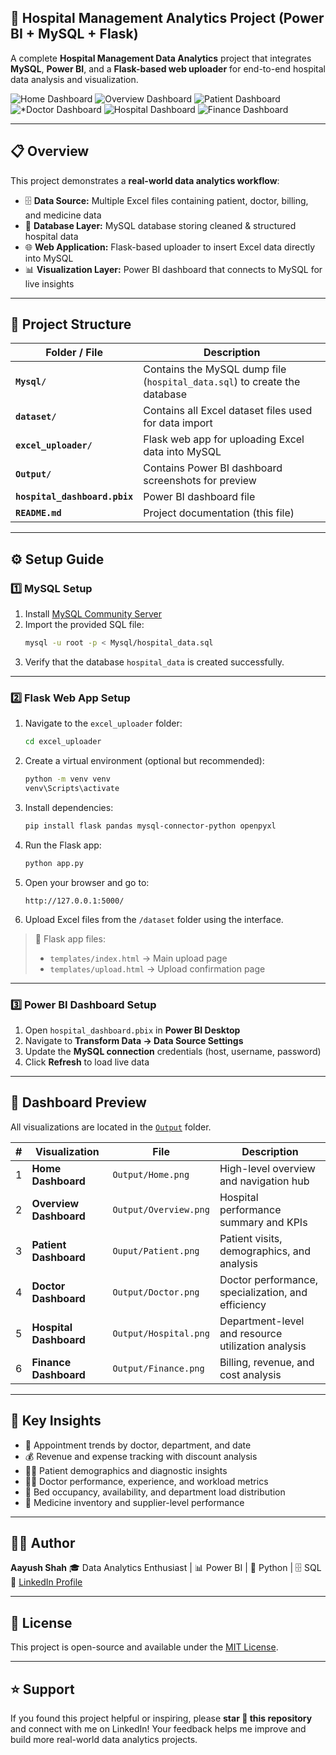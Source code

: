
## 🏥 Hospital Management Analytics Project (Power BI + MySQL + Flask)

A complete **Hospital Management Data Analytics** project that integrates **MySQL**, **Power BI**, and a **Flask-based web uploader** for end-to-end hospital data analysis and visualization.

![Home Dashboard](Output/Home.png)
![Overview Dashboard](Output/Overview.png)
![Patient Dashboard](Ouput/Patient.png`)
![*Doctor Dashboard](Output/Doctor.png)
![Hospital Dashboard](Output/Hospital.png)
![Finance Dashboard](Output/Finance.png)

---

## 📋 Overview

This project demonstrates a **real-world data analytics workflow**:
- 🗄️ **Data Source:** Multiple Excel files containing patient, doctor, billing, and medicine data  
- 💾 **Database Layer:** MySQL database storing cleaned & structured hospital data  
- 🌐 **Web Application:** Flask-based uploader to insert Excel data directly into MySQL  
- 📊 **Visualization Layer:** Power BI dashboard that connects to MySQL for live insights  

---

## 🧱 Project Structure

| Folder / File | Description |
|----------------|-------------|
| **`Mysql/`** | Contains the MySQL dump file (`hospital_data.sql`) to create the database |
| **`dataset/`** | Contains all Excel dataset files used for data import |
| **`excel_uploader/`** | Flask web app for uploading Excel data into MySQL |
| **`Output/`** | Contains Power BI dashboard screenshots for preview |
| **`hospital_dashboard.pbix`** | Power BI dashboard file |
| **`README.md`** | Project documentation (this file) |

---

## ⚙️ Setup Guide

### 1️⃣ MySQL Setup

1. Install [MySQL Community Server](https://dev.mysql.com/downloads/mysql/)
2. Import the provided SQL file:
   ```bash
   mysql -u root -p < Mysql/hospital_data.sql

3. Verify that the database `hospital_data` is created successfully.

---

### 2️⃣ Flask Web App Setup

1. Navigate to the `excel_uploader` folder:

   ```bash
   cd excel_uploader
   ```
2. Create a virtual environment (optional but recommended):

   ```bash
   python -m venv venv
   venv\Scripts\activate
   ```
3. Install dependencies:

   ```bash
   pip install flask pandas mysql-connector-python openpyxl
   ```
4. Run the Flask app:

   ```bash
   python app.py
   ```
5. Open your browser and go to:

   ```
   http://127.0.0.1:5000/
   ```
6. Upload Excel files from the `/dataset` folder using the interface.

> 🧩 Flask app files:
>
> * `templates/index.html` → Main upload page
> * `templates/upload.html` → Upload confirmation page

---

### 3️⃣ Power BI Dashboard Setup

1. Open `hospital_dashboard.pbix` in **Power BI Desktop**
2. Navigate to **Transform Data → Data Source Settings**
3. Update the **MySQL connection** credentials (host, username, password)
4. Click **Refresh** to load live data

---

## 📸 Dashboard Preview

All visualizations are located in the [`Output`](./Output) folder.

| # | Visualization          | File                  | Description                                        |
| - | ---------------------- | --------------------- | -------------------------------------------------- |
| 1 | **Home Dashboard**     | `Output/Home.png`     | High-level overview and navigation hub             |
| 2 | **Overview Dashboard** | `Output/Overview.png` | Hospital performance summary and KPIs              |
| 3 | **Patient Dashboard**  | `Ouput/Patient.png`  | Patient visits, demographics, and analysis         |
| 4 | **Doctor Dashboard**   | `Output/Doctor.png`   | Doctor performance, specialization, and efficiency |
| 5 | **Hospital Dashboard** | `Output/Hospital.png` | Department-level and resource utilization analysis |
| 6 | **Finance Dashboard**  | `Output/Finance.png`  | Billing, revenue, and cost analysis                |

---

## 🧠 Key Insights

* 📅 Appointment trends by doctor, department, and date
* 💰 Revenue and expense tracking with discount analysis
* 🧍‍♂️ Patient demographics and diagnostic insights
* 🧑‍⚕️ Doctor performance, experience, and workload metrics
* 🏨 Bed occupancy, availability, and department load distribution
* 💊 Medicine inventory and supplier-level performance

---

## 🧑‍💻 Author

**Aayush Shah**
🎓 Data Analytics Enthusiast | 📊 Power BI | 🐍 Python | 🗄️ SQL
🔗 [LinkedIn Profile](https://www.linkedin.com/in/aayush0329/)

---

## 🪪 License

This project is open-source and available under the [MIT License](LICENSE).

---

## ⭐ Support

If you found this project helpful or inspiring, please **star 🌟 this repository** and connect with me on LinkedIn!
Your feedback helps me improve and build more real-world data analytics projects.
